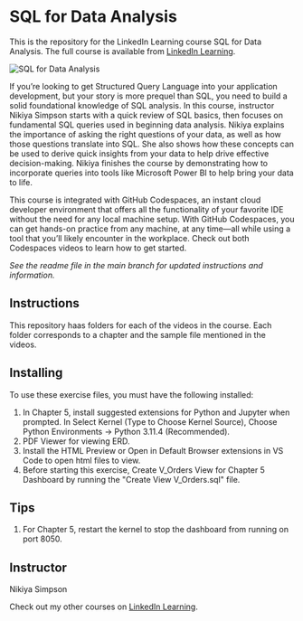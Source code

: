 # SQL for Data Analysis
This is the repository for the LinkedIn Learning course SQL for Data Analysis. The full course is available from [LinkedIn Learning][lil-course-url].

![SQL for Data Analysis][lil-thumbnail-url] 

If you’re looking to get Structured Query Language into your application development, but your story is more prequel than SQL, you need to build a solid foundational knowledge of SQL analysis. In this course, instructor Nikiya Simpson starts with a quick review of SQL basics, then focuses on fundamental SQL queries used in beginning data analysis. Nikiya explains the importance of asking the right questions of your data, as well as how those questions translate into SQL. She also shows how these concepts can be used to derive quick insights from your data to help drive effective decision-making. Nikiya finishes the course by demonstrating how to incorporate queries into tools like Microsoft Power BI to help bring your data to life.

This course is integrated with GitHub Codespaces, an instant cloud developer environment that offers all the functionality of your favorite IDE without the need for any local machine setup. With GitHub Codespaces, you can get hands-on practice from any machine, at any time—all while using a tool that you’ll likely encounter in the workplace. Check out both Codespaces videos to learn how to get started.

_See the readme file in the main branch for updated instructions and information._
## Instructions
This repository haas folders for each of the videos in the course. Each folder corresponds to a chapter and the sample file mentioned in the videos. 


## Installing
To use these exercise files, you must have the following installed:
1. In Chapter 5, install suggested extensions for Python and Jupyter when prompted. In Select Kernel (Type to Choose Kernel Source), Choose Python Environments -> Python 3.11.4 (Recommended).
2. PDF Viewer for viewing ERD.
3. Install the HTML Preview or Open in Default Browser extensions in VS Code to open html files to view.
4. Before starting this exercise, Create V_Orders View for Chapter 5 Dashboard by running the "Create View V_Orders.sql" file.


## Tips
1. For Chapter 5, restart the kernel to stop the dashboard from running on port 8050.

## Instructor
Nikiya Simpson

Check out my other courses on [LinkedIn Learning](https://www.linkedin.com/learning/instructors/nikiya-simpson).

[lil-course-url]: https://www.linkedin.com/learning/sql-for-data-analysis-22645200?dApp=59033956&leis=LAA
[lil-thumbnail-url]: https://media.licdn.com/dms/image/D560DAQHW625ALPsQSQ/learning-public-crop_288_512/0/1689272470053?e=2147483647&v=beta&t=m-nlhw9I-NHTiW837dreat8J-H8Hhzrqv_bDBN3edVs
